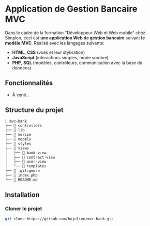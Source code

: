 # Application de Gestion Bancaire MVC

Dans le cadre de la formation "Développeur Web et Web mobile" chez Simplon, ceci est **une application Web de gestion bancaire** suivant **le modèle MVC**. Réalisé avec les langages suivants:

- **HTML**, **CSS** (vues et leur stylisation)
- **JavaScript** (interactions simples, mode sombre)
- **PHP**, **SQL** (modèles, contrôleurs, communication avec la base de données)

## Fonctionnalités

- À venir...

## Structure du projet

```md
📂 mvc-bank
├── 📂 controllers
├── 📂 lib
├── 📂 merise
├── 📂 models
├── 📂 styles
├── 📂 views
│   ├── 📂 bank-view
│   ├── 📂 contract-view
│   ├── 📂 user-view
│   └── 📂 templates
├── 📄 .gitignore
├── 📄 index.php
└── 📄 README.md
```

## Installation

### Cloner le projet

```sh
git clone https://github.com/hojulien/mvc-bank.git
```
